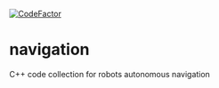 [![CodeFactor](https://www.codefactor.io/repository/github/lucabonamini/navigation/badge)](https://www.codefactor.io/repository/github/lucabonamini/navigation)

# navigation
C++ code collection for robots autonomous navigation
